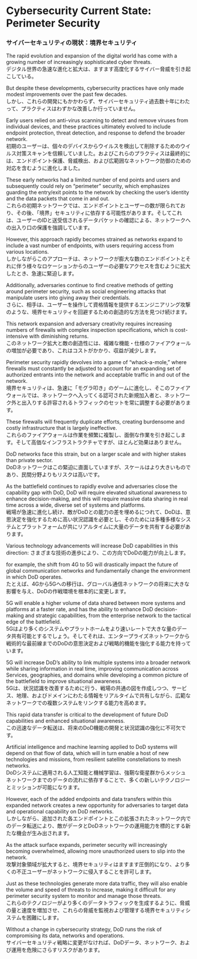 # Cybersecurity Current State: Perimeter Security 
### サイバーセキュリティの現状：境界セキュリティ  

The rapid evolution and expansion of the digital world has come with a growing number of increasingly sophisticated cyber threats.  
デジタル世界の急速な進化と拡大は、ますます高度化するサイバー脅威を引き起こしている。

But despite these developments, cybersecurity practices have only made modest improvements over the past few decades.  
しかし、これらの開発にもかかわらず、サイバーセキュリティ過去数十年にわたって、プラクティスはわずかな改善しか行っていません。  

Early users relied on anti-virus scanning to detect and remove viruses from individual devices, and these practices ultimately evolved to include endpoint protection, threat detection, and response to defend the broader network.  
初期のユーザーは、個々のデバイスからウイルスを検出して削除するためのウイルス対策スキャンを信頼していました。およびこれらのプラクティスは最終的には、エンドポイント保護、脅威検出、および広範囲なネットワーク防御のための対応を含むように進化しました。

These early networks had a limited number of end points and users and subsequently could rely on “perimeter” security, which emphasizes guarding the entry/exit points to the network by checking the user’s identity and the data packets that come in and out.  
これらの初期ネットワークでは、エンドポイントとユーザーの数が限られており、その後、「境界」セキュリティに依存する可能性があります。そしてこれは、ユーザーのIDと送受信されるデータパケットの確認による、ネットワークへの出入り口の保護を強調しています。

However, this approach rapidly becomes strained as networks expand to include a vast number of endpoints, with users requiring access from various locations.  
しかしながらこのアプローチは、ネットワークが膨大な数のエンドポイントとそれに伴う様々なロケーションからのユーザーの必要なアクセスを含むように拡大したとき、急速に緊迫します。

Additionally, adversaries continue to find creative methods of getting around perimeter security, such as social engineering attacks that manipulate users into giving away their credentials.  
さらに、相手は、ユーザーを操作して資格情報を提供するエンジニアリング攻撃のような、境界セキュリティを回避するための創造的な方法を見つけ続けます。

This network expansion and adversary creativity requires increasing numbers of firewalls with complex inspection specifications, which is cost-intensive with diminishing returns.  
このネットワーク拡大と敵の創造性には、複雑な機能・仕様のファイアウォールの増加が必要であり、これはコストがかかり、収益が減少します。

Perimeter security rapidly devolves into a game of “whack-a-mole,” where firewalls must constantly be adjusted to account for an expanding set of authorized entrants into the network and acceptable traffic in and out of the network.  
境界セキュリティは、急速に「モグラ叩き」のゲームに進化し、そこのファイアウォールでは、ネットワークへ入ってくる認可された新規加入者と、ネットワーク外と出入りする許容されるトラフィックのセットを常に調整する必要があります。

These firewalls will frequently duplicate efforts, creating burdensome and costly infrastructure that is largely ineffective.  
これらのファイアウォールは作業を頻繁に複製し、面倒な作業を引き起こします。そして高価なインフラストラクチャですが、ほとんど効果はありません。

DoD networks face this strain, but on a larger scale and with higher stakes than private sector.  
DoDネットワークはこの緊迫に直面していますが、スケールはより大きいものであり、民間分野よりもリスクは高いです。

As the battlefield continues to rapidly evolve and adversaries close the capability gap with DoD, DoD will require elevated situational awareness to enhance decision-making, and this will require massive data sharing in real time across a wide, diverse set of systems and platforms.  
戦場が急速に進化し続け、敵がDoDとの能力の差を埋めるにつれて、DoDは、意思決定を強化するために高い状況認識を必要とし、そのためには多種多様なシステムとプラットフォームが共にリアルタイムに大量のデータを共有する必要があります。

Various technology advancements will increase DoD capabilities in this direction:
さまざまな技術の進歩により、この方向でDoDの能力が向上します。

for example, the shift from 4G to 5G will drastically impact the future of global communication networks and fundamentally change the environment in which DoD operates.  
たとえば、4Gから5Gへの移行は、グローバル通信ネットワークの将来に大きな影響を与え、DoDの作戦環境を根本的に変更します。 

5G will enable a higher volume of data shared between more systems and platforms at a faster rate, and has the ability to enhance DoD decision-making and strategic capabilities, from the enterprise network to the tactical edge of the battlefield.  
5Gはより多くのシステムやプラットホームをより速いレートで大きな量のデータ共有可能とするでしょう。そしてそれは、エンタープライズネットワークから戦術的な最前線までのDoDの意思決定および戦略的機能を強化する能力を持っています。

5G will increase DoD’s ability to link multiple systems into a broader network while sharing information in real time, improving communication across Services, geographies, and domains while developing a common picture of the battlefield to improve situational awareness.  
5Gは、状況認識を改善するために行う、戦場の共通の図を作成しつつ、サービス、地理、およびドメインにわたる情報をリアルタイムで共有しながら、広範なネットワークでの複数システムをリンクする能力を高めます。

This rapid data transfer is critical to the development of future DoD capabilities and enhanced situational awareness.  
この迅速なデータ転送は、将来のDoD機能の開発と状況認識の強化に不可欠です。

Artificial intelligence and machine learning applied to DoD systems will depend on that flow of data, which will in turn enable a host of new technologies and missions, from resilient satellite constellations to mesh networks.  
DoDシステムに適用される人工知能と機械学習は、強靭な衛星群からメッシュネットワークまでのデータの流れに依存することで、多くの新しいテクノロジーとミッションが可能になります。
 
However, each of the added endpoints and data transfers within this expanded network creates a new opportunity for adversaries to target data and operational capability on DoD networks.  
しかしながら、追加された各エンドポイントとこの拡張されたネットワーク内でのデータ転送により、敵がデータとDoDネットワークの運用能力を標的とする新たな機会が生み出されます。

As the attack surface expands, perimeter security will increasingly becoming overwhelmed, allowing more unauthorized users to slip into the network.  
攻撃対象領域が拡大すると、境界セキュリティはますます圧倒的になり、より多くの不正ユーザーがネットワークに侵入することを許可します。

Just as these technologies generate more data traffic, they will also enable the volume and speed of threats to increase, making it difficult for any perimeter security system to monitor and manage those threats.  
これらのテクノロジーがより多くのデータトラフィックを生成するように、脅威の量と速度を増加させ、これらの脅威を監視および管理する境界セキュリティシステムを困難にします。

Without a change in cybersecurity strategy, DoD runs the risk of compromising its data, networks and operations.  
サイバーセキュリティ戦略に変更がなければ、DoDデータ、ネットワーク、および運用を危険にさらすリスクがあります。
